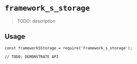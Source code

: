# `framework_s_storage`

> TODO: description

## Usage

```
const frameworkSStorage = require('framework_s_storage');

// TODO: DEMONSTRATE API
```
